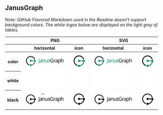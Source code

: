 ## JanusGraph

*Note: GitHub Flavored Markdown used in the Readme doesn't support background colors. The white logos below are displayed on the light grey of tables.*

<table class="logos-table">
	<thead>
		<tr>
			<th></th>
			<th colspan="2">PNG</th>
			<th colspan="2">SVG</th>
		</tr>
		<tr>
			<th></th>
			<th>horizontal</th>
			<th>icon</th>
			<th>horizontal</th>
			<th>icon</th>
		</tr>
	</thead>	
    <tbody>
		<tr>
			<th>color</th>
			<td><a href="horizontal/color/janusgraph-horizontal-color.png" download><img src="horizontal/color/janusgraph-horizontal-color.png" width="200"></a></td>
			<td><a href="icon/color/janusgraph-icon-color.png" download><img src="icon/color/janusgraph-icon-color.png" width="75"></a></td>
			<td><a href="horizontal/color/janusgraph-horizontal-color.svg" download><img src="horizontal/color/janusgraph-horizontal-color.svg" width="200"></a></td>
			<td><a href="icon/color/janusgraph-icon-color.png" download><img src="icon/color/janusgraph-icon-color.png" width="75"></a></td>
		</tr>
		<tr>
			<th>white</th>
			<td><a href="horizontal/white/janusgraph-horizontal-white.png" download><img src="horizontal/white/janusgraph-horizontal-white.png" width="200"></a></td>
			<td><a href="icon/white/janusgraph-icon-white.png" download><img src="icon/white/janusgraph-icon-white.png" width="75"></a></td>
			<td><a href="horizontal/white/janusgraph-horizontal-white.svg" download><img src="horizontal/white/janusgraph-horizontal-white.svg" width="200"></a></td>
			<td><a href="icon/white/janusgraph-icon-white.svg" download><img src="icon/white/janusgraph-icon-white.svg" width="75"></a></td>
		</tr>
		<tr>
			<th>black</th>
			<td><a href="horizontal/black/janusgraph-horizontal-black.png" download><img src="horizontal/black/janusgraph-horizontal-black.png" width="200"></a></td>
			<td><a href="icon/black/janusgraph-icon-black.png" download><img src="icon/black/janusgraph-icon-black.png" width="75"></a></td>
			<td><a href="horizontal/black/janusgraph-horizontal-black.svg" download><img src="horizontal/black/janusgraph-horizontal-black.svg" width="200"></a></td>
			<td><a href="icon/black/janusgraph-icon-black.svg" download><img src="icon/black/janusgraph-icon-black.svg" width="75"></a></td>
		</tr>
	</tbody>	
</table>
